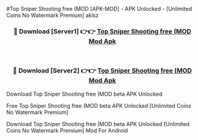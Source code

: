 #Top Sniper Shooting free (MOD [APK-MOD] - APK Unlocked - [Unlimited Coins No Watermark Premium] aklsz



<div align="center">

<h3>🔴 Download [Server1] 👉👉 <a href="https://momento.my/?title=Top_Sniper_Shooting_free_(MOD">Top Sniper Shooting free (MOD Mod Apk</a></h3><br>

<h3>🔴 Download [Server2] 👉👉 <a href="https://momento.my/?title=Top_Sniper_Shooting_free_(MOD">Top Sniper Shooting free (MOD Mod Apk</a></h3>
</div>



Download Top Sniper Shooting free (MOD beta APK Unlocked

Free Top Sniper Shooting free (MOD beta APK Unlocked [Unlimited Coins No Watermark Premium]

Download Top Sniper Shooting free (MOD beta APK Unlocked [Unlimited Coins No Watermark Premium] Mod For Android
